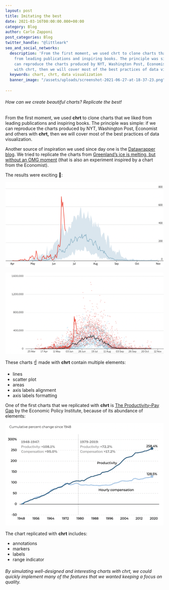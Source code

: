 ```yaml
---
layout: post
title: Imitating the best
date: 2021-03-16T00:00:00.000+00:00
category: Blog
author: Carlo Zapponi
post_categories: Blog
twitter_handle: "@littleark"
seo_and_social_networks:
  description: 'From the first moment, we used chrt to clone charts that we liked
    from leading publications and inspiring books. The principle was simple: if we
    can reproduce the charts produced by NYT, Washington Post, Economist and others
    with chrt, then we will cover most of the best practices of data visualization.'
  keywords: chart, chrt, data visualization
  banner_image: "/assets/uploads/screenshot-2021-06-27-at-18-37-23.png"

---
```

###### How can we create beautiful charts? Replicate the best!

From the first moment, we used **chrt** to clone charts that we liked from leading publications and inspiring books. The principle was simple: if we can reproduce the charts produced by NYT, Washington Post, Economist and others with **chrt,** then we will cover most of the best practices of data visualization.

Another source of inspiration we used since day one is the [Datawrapper blog](https://blog.datawrapper.de/). We tried to replicate the charts from [Greenland’s ice is melting, but without an OMG moment](https://blog.datawrapper.de/weekly-chart-greenland-ice-melting-global-warming-2019/) (that is also an experiment inspired by a chart from the Economist).

The results were exciting 🎊:

![](/assets/uploads/screenshot-2021-06-27-at-18-04-26.png)

![](/assets/uploads/screenshot-2021-06-27-at-18-06-51.png)

These charts ☝️ made with **chrt** contain multiple elements:

* lines
* scatter plot
* areas
* axis labels alignment
* axis labels formatting

One of the first charts that we replicated with **chrt** is [The Productivity–Pay Gap](https://www.epi.org/productivity-pay-gap/) by the Economic Policy Institute, because of its abundance of elements:

![](/assets/uploads/screenshot-2021-06-27-at-18-46-55.png)

The chart replicated with **chrt** includes:

* annotations
* markers
* labels
* range indicator

###### By simulating well-designed and interesting charts with chrt, we could quickly implement many of the features that we wanted keeping a focus on quality.